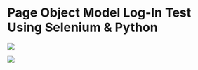 # Page Object Model Log-In Test Using Selenium & Python

<p><image src ="ScreenShots/A.png">
<p><image src ="ScreenShots/B.png">